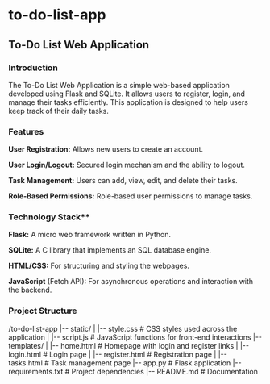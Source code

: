 # to-do-list-app
## To-Do List Web Application
### Introduction
The To-Do List Web Application is a simple web-based application developed using Flask and SQLite. It allows users to register, login, and manage their tasks efficiently. This application is designed to help users keep track of their daily tasks.

### Features
**User Registration:** Allows new users to create an account.

**User Login/Logout:** Secured login mechanism and the ability to logout.

**Task Management:** Users can add, view, edit, and delete their tasks.

**Role-Based Permissions:** Role-based user permissions to manage tasks.

### Technology Stack**
**Flask:** A micro web framework written in Python.

**SQLite:** A C library that implements an SQL database engine.

**HTML/CSS:** For structuring and styling the webpages.

**JavaScript** (Fetch API): For asynchronous operations and interaction with the backend.

### Project Structure

/to-do-list-app
|-- static/
|   |-- style.css # CSS styles used across the application
|   |-- script.js # JavaScript functions for front-end interactions
|-- templates/
|   |-- home.html # Homepage with login and register links
|   |-- login.html # Login page
|   |-- register.html # Registration page
|   |-- tasks.html # Task management page
|-- app.py # Flask application
|-- requirements.txt # Project dependencies
|-- README.md # Documentation
